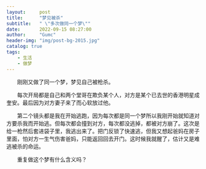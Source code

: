 ```yaml
---
layout:     post
title:      "梦见被杀"
subtitle:   " \"多次做同一个梦\""
date:       2022-09-15 08:27:00
author:     "Gumc"
header-img: "img/post-bg-2015.jpg"
catalog: true
tags:
    - 生活
    - 做梦
---
```


&emsp;&emsp;刚刚又做了同一个梦，梦见自己被枪杀。

&emsp;&emsp;每次开局都是自己和两个堂哥在欺负某个人，对方是某个已去世的香港明星成奎安。最后因为对方妻子来了而心软放过他。

&emsp;&emsp;第二个镜头都是我在开始逃跑，因为每次都是同一个梦所以我刚开始就知道对方要杀我而开始逃。但每次都会撞到对方，每次都没逃掉，都被对方崩了。这次是给一枪然后套进袋子里，我逃出来了。把门反锁了快速逃，但我又想起爸妈在房子里面，怕对方一生气伤害爸妈，只能返回回去开门。这时候我就醒了，估计又是难逃被杀的命运。

&emsp;&emsp;重复做这个梦有什么含义吗？